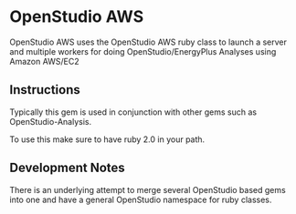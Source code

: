 OpenStudio AWS
==============

OpenStudio AWS uses the OpenStudio AWS ruby class to launch a server and multiple workers for doing 
OpenStudio/EnergyPlus Analyses using Amazon AWS/EC2

Instructions
----------

Typically this gem is used in conjunction with other gems such as OpenStudio-Analysis.

To use this make sure to have ruby 2.0 in your path.

Development Notes
-----------------

There is an underlying attempt to merge several OpenStudio based gems into one and have a general 
OpenStudio namespace for ruby classes.
